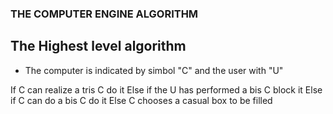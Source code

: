 ### THE COMPUTER ENGINE ALGORITHM

## The Highest level algorithm

* The computer is indicated by simbol "C" and the user with "U"

If C can realize a tris
	C do it
Else if the U has performed a bis
	C block it
Else if C can do a bis
	C do it
Else
	C chooses a casual box to be filled
